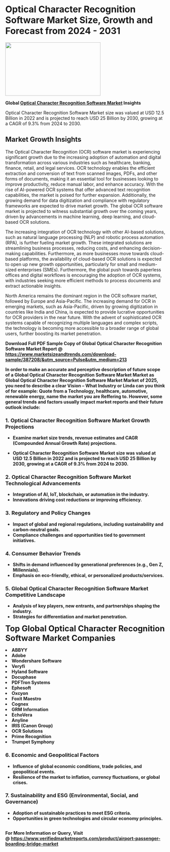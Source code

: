 <H1>Optical Character Recognition Software Market Size, Growth and Forecast from 2024 - 2031</H1><img class="aligncenter size-medium wp-image-584254" src="https://thirdeyenews.in/wp-content/uploads/2024/09/Global-Market-Research-300x168.jpeg" alt="" width="300" height="168" /><p><strong>Global&nbsp;<a href="https://www.marketsizeandtrends.com/download-sample/387208/&amp;utm_source=Pulse&amp;utm_medium=213">Optical Character Recognition Software Market</a> Insights</strong></p><p>Optical Character Recognition Software Market size was valued at USD 12.5 Billion in 2022 and is projected to reach USD 25 Billion by 2030, growing at a CAGR of 9.3% from 2024 to 2030.</p><p><h2>Market Growth Insights</h2> <p>The Optical Character Recognition (OCR) software market is experiencing significant growth due to the increasing adoption of automation and digital transformation across various industries such as healthcare, banking, finance, retail, and legal services. OCR technology enables the efficient extraction and conversion of text from scanned images, PDFs, and other forms of documents, making it an essential tool for businesses looking to improve productivity, reduce manual labor, and enhance accuracy. With the rise of AI-powered OCR systems that offer advanced text recognition capabilities, the market is poised for further expansion. Additionally, the growing demand for data digitization and compliance with regulatory frameworks are expected to drive market growth. The global OCR software market is projected to witness substantial growth over the coming years, driven by advancements in machine learning, deep learning, and cloud-based OCR solutions.</p> <p><strong></strong></p> <p>The increasing integration of OCR technology with other AI-based solutions, such as natural language processing (NLP) and robotic process automation (RPA), is further fueling market growth. These integrated solutions are streamlining business processes, reducing costs, and enhancing decision-making capabilities. Furthermore, as more businesses move towards cloud-based platforms, the availability of cloud-based OCR solutions is expected to open up new growth opportunities, particularly for small and medium-sized enterprises (SMEs). Furthermore, the global push towards paperless offices and digital workflows is encouraging the adoption of OCR systems, with industries seeking more efficient methods to process documents and extract actionable insights.</p> <p>North America remains the dominant region in the OCR software market, followed by Europe and Asia-Pacific. The increasing demand for OCR in emerging markets, such as Asia-Pacific, driven by growing digitization in countries like India and China, is expected to provide lucrative opportunities for OCR providers in the near future. With the advent of sophisticated OCR systems capable of recognizing multiple languages and complex scripts, the technology is becoming more accessible to a broader range of global users, further boosting its market penetration.</p> <p><strong></p><p><span class=""><strong>Download Full PDF Sample Copy of Global Optical Character Recognition Software Market Report</strong> @ <a href="https://www.marketsizeandtrends.com/download-sample/387208/&amp;utm_source=Pulse&amp;utm_medium=213" target="_blank">https://www.marketsizeandtrends.com/download-sample/387208/&amp;utm_source=Pulse&amp;utm_medium=213</a></span></p><p>In order to make an accurate and perceptive description of future scope of a Global&nbsp;Optical Character Recognition Software Market Market as Global&nbsp;Optical Character Recognition Software Market Market of 2025, you need to describe a clear Vision &ndash; What Industry or Linda can you think of for example: Quote from a Technology, healthcare, automotive, renewable energy, name the market you are Reffering to. However, some general trends and factors usually impact market reports and their future outlook include:</p><h3>1.&nbsp;<strong>Optical Character Recognition Software Market Growth Projections</strong></h3><ul><li>Examine market size trends, revenue estimates and CAGR (Compounded Annual Growth Rate) projections.</li><li><p>Optical Character Recognition Software Market size was valued at USD 12.5 Billion in 2022 and is projected to reach USD 25 Billion by 2030, growing at a CAGR of 9.3% from 2024 to 2030.</p></li></ul><h3>2.&nbsp;<strong>Optical Character Recognition Software Market Technological Advancements</strong></h3><ul><li>Integration of AI, IoT, blockchain, or automation in the industry.</li><li>Innovations driving cost reductions or improving efficiency.</li></ul><h3>3.&nbsp;<strong>Regulatory and Policy Changes</strong></h3><ul><li>Impact of global and regional regulations, including sustainability and carbon-neutral goals.</li><li>Compliance challenges and opportunities tied to government initiatives.</li></ul><h3>4.&nbsp;<strong>Consumer Behavior Trends</strong></h3><ul><li>Shifts in demand influenced by generational preferences (e.g., Gen Z, Millennials).</li><li>Emphasis on eco-friendly, ethical, or personalized products/services.</li></ul><h3>5.&nbsp;<strong>Global Optical Character Recognition Software Market Competitive Landscape</strong></h3><ul><li>Analysis of key players, new entrants, and partnerships shaping the industry.</li><li>Strategies for differentiation and market penetration.</li></ul><p data-pm-slice="1 1 []"><span style="color: inherit; font-family: inherit; font-size: 25px;">Top Global Optical Character Recognition Software Market Companies</span></p><div class="" data-test-id=""><p><li>ABBYY</li><li> Adobe</li><li> Wondershare Software</li><li> Veryfi</li><li> Hyland Software</li><li> Docuphase</li><li> PDFTron Systems</li><li> Ephesoft</li><li> Oxcyon</li><li> Foxit Maestro</li><li> Cognex</li><li> GRM Information</li><li> EchoVera</li><li> Anyline</li><li> IRIS (Canon Group)</li><li> OCR Solutions</li><li> Prime Recognition</li><li> Trumpet Symphony</li></p></div><h3>6.&nbsp;<strong>Economic and Geopolitical Factors</strong></h3><ul><li>Influence of global economic conditions, trade policies, and geopolitical events.</li><li>Resilience of the market to inflation, currency fluctuations, or global crises.</li></ul><h3>7.&nbsp;<strong>Sustainability and ESG (Environmental, Social, and Governance)</strong></h3><ul><li>Adoption of sustainable practices to meet ESG criteria.</li><li>Opportunities in green technologies and circular economy principles.</li></ul><h2><strong style="font-size: 14px;">For More Information or Query, Visit @&nbsp;</strong><a style="background-color: #ffffff; font-size: 14px;" href="https://www.marketsizeandtrends.com/report/optical-character-recognition-software-market/" target="_blank">https://www.verifiedmarketreports.com/product/airport-passenger-boarding-bridge-market</a></h2>

